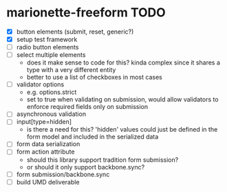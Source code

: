 marionette-freeform TODO
==========

- [x] button elements (submit, reset, generic?)
- [x] setup test framework
- [ ] radio button elements
- [ ] select multiple elements
    - does it make sense to code for this? kinda complex since it shares a type with a very different entity
    - better to use a list of checkboxes in most cases
- [ ] validator options
    - e.g. options.strict
    - set to true when validating on submission, would allow validators to enforce required fields only on submission
- [ ] asynchronous validation
- [ ] input[type=hidden]
	- is there a need for this? 'hidden' values could just be defined in the form model and included in the serialized data
- [ ] form data serialization
- [ ] form action attribute
	- should this library support tradition form submission?
	- or should it only support backbone.sync?
- [ ] form submission/backbone.sync
- [ ] build UMD deliverable
